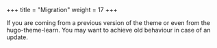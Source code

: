 +++
title = "Migration"
weight = 17
+++

If you are coming from a previous version of the theme or even from the hugo-theme-learn. You may want to achieve old behaviour in case of an update.
